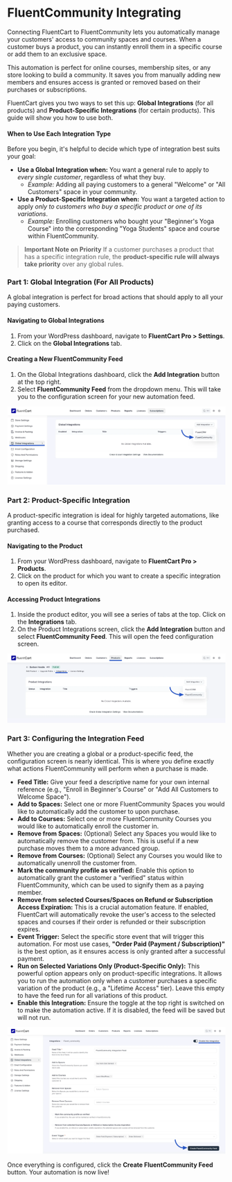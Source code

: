 # FluentCommunity Integrating

Connecting FluentCart to FluentCommunity lets you automatically manage your customers' access to community spaces and courses. When a customer buys a product, you can instantly enroll them in a specific course or add them to an exclusive space.

This automation is perfect for online courses, membership sites, or any store looking to build a community. It saves you from manually adding new members and ensures access is granted or removed based on their purchases or subscriptions.

FluentCart gives you two ways to set this up: **Global Integrations** (for all products) and **Product-Specific Integrations** (for certain products). This guide will show you how to use both.

#### When to Use Each Integration Type

Before you begin, it's helpful to decide which type of integration best suits your goal:

* **Use a Global Integration when:** You want a general rule to apply to *every single customer*, regardless of what they buy.
    * *Example:* Adding all paying customers to a general "Welcome" or "All Customers" space in your community.
* **Use a Product-Specific Integration when:** You want a targeted action to apply *only to customers who buy a specific product or one of its variations*.
    * *Example:* Enrolling customers who bought your "Beginner's Yoga Course" into the corresponding "Yoga Students" space and course within FluentCommunity.

> **Important Note on Priority**
> If a customer purchases a product that has a specific integration rule, the **product-specific rule will always take priority** over any global rules.

### Part 1: Global Integration (For All Products)

A global integration is perfect for broad actions that should apply to all your paying customers.

#### Navigating to Global Integrations

1.  From your WordPress dashboard, navigate to **FluentCart Pro > Settings**.
2.  Click on the **Global Integrations** tab.

#### Creating a New FluentCommunity Feed

1.  On the Global Integrations dashboard, click the **Add Integration** button at the top right.
2.  Select **FluentCommunity Feed** from the dropdown menu. This will take you to the configuration screen for your new automation feed.

![Global Integration FluentCommunity](/guide/public/images/Integrations/fluentcommunity/integrateing-fluentcommunity-1.webp)

### Part 2: Product-Specific Integration

A product-specific integration is ideal for highly targeted automations, like granting access to a course that corresponds directly to the product purchased.

#### Navigating to the Product

1.  From your WordPress dashboard, navigate to **FluentCart Pro > Products**.
2.  Click on the product for which you want to create a specific integration to open its editor.

#### Accessing Product Integrations

1.  Inside the product editor, you will see a series of tabs at the top. Click on the **Integrations** tab.
2.  On the Product Integrations screen, click the **Add Integration** button and select **FluentCommunity Feed**. This will open the feed configuration screen.

![Product Specific Integration FluentCommunity](/guide/public/images/Integrations/fluentcommunity/integrateing-fluentcommunity-2.webp)

### Part 3: Configuring the Integration Feed

Whether you are creating a global or a product-specific feed, the configuration screen is nearly identical. This is where you define exactly what actions FluentCommunity will perform when a purchase is made.

* **Feed Title:** Give your feed a descriptive name for your own internal reference (e.g., "Enroll in Beginner's Course" or "Add All Customers to Welcome Space").
* **Add to Spaces:** Select one or more FluentCommunity Spaces you would like to automatically add the customer to upon purchase.
* **Add to Courses:** Select one or more FluentCommunity Courses you would like to automatically enroll the customer in.
* **Remove from Spaces:** (Optional) Select any Spaces you would like to automatically remove the customer from. This is useful if a new purchase moves them to a more advanced group.
* **Remove from Courses:** (Optional) Select any Courses you would like to automatically unenroll the customer from.
* **Mark the community profile as verified:** Enable this option to automatically grant the customer a "verified" status within FluentCommunity, which can be used to signify them as a paying member.
* **Remove from selected Courses/Spaces on Refund or Subscription Access Expiration:** This is a crucial automation feature. If enabled, FluentCart will automatically revoke the user's access to the selected spaces and courses if their order is refunded or their subscription expires.
* **Event Trigger:** Select the specific store event that will trigger this automation. For most use cases, **"Order Paid (Payment / Subscription)"** is the best option, as it ensures access is only granted after a successful payment.
* **Run on Selected Variations Only (Product-Specific Only):** This powerful option appears only on product-specific integrations. It allows you to run the automation only when a customer purchases a specific variation of the product (e.g., a "Lifetime Access" tier). Leave this empty to have the feed run for all variations of this product.
* **Enable this Integration:** Ensure the toggle at the top right is switched on to make the automation active. If it is disabled, the feed will be saved but will not run.

![Configure Integration Feed Fluentcommunity](/guide/public/images/Integrations/fluentcommunity/integrateing-fluentcommunity-3.webp)

Once everything is configured, click the **Create FluentCommunity Feed** button. Your automation is now live!